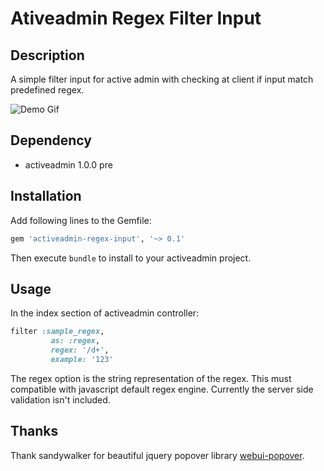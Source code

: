 # Ativeadmin Regex Filter Input

## Description

A simple filter input for active admin with checking at client if input match predefined regex.

![Demo Gif](http://g.recordit.co/ReSXY68Lhb.gif)

## Dependency

* activeadmin 1.0.0 pre

## Installation

Add following lines to the Gemfile:

```ruby
gem 'activeadmin-regex-input', '~> 0.1'
```

Then execute `bundle` to install to your activeadmin project.

## Usage
In the index section of activeadmin controller:
```ruby
filter :sample_regex,
         as: :regex,
         regex: '/d+',
         example: '123'
```

The regex option is the string representation of the regex. This must compatible with javascript default regex engine. Currently the server side validation isn't included.

## Thanks

Thank sandywalker for beautiful jquery popover library [webui-popover](https://github.com/sandywalker/webui-popover).